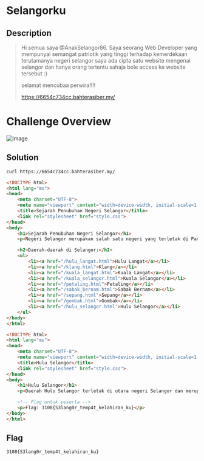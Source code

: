 # Selangorku
## Description
> Hi semua saya @AnakSelangor86. Saya seorang Web Developer yang mempunyai semangat patriotik yang tinggi terhadap kemerdekaan terutamanya negeri selangor saya ada cipta satu website mengenai selangor dan hanya orang tertentu sahaja bole access ke website tersebut :)
> 
> selamat mencubaa perwira!!!!
> 
> https://6654c734cc.bahterasiber.my/
# Challenge Overview
![image](https://github.com/user-attachments/assets/9c0dd196-1566-4610-9930-a40ed2be8bc8)

## Solution
```bash
curl https://6654c734cc.bahterasiber.my/
```
```html
<!DOCTYPE html>
<html lang="ms">
<head>
    <meta charset="UTF-8">
    <meta name="viewport" content="width=device-width, initial-scale=1.0">
    <title>Sejarah Penubuhan Negeri Selangor</title>
    <link rel="stylesheet" href="style.css">
</head>
<body>
    <h1>Sejarah Penubuhan Negeri Selangor</h1>
    <p>Negeri Selangor merupakan salah satu negeri yang terletak di Pantai Barat Semenanjung Malaysia. Negeri ini terkenal dengan kekayaan sejarah dan budaya yang pelbagai.</p>

    <h2>Daerah-daerah di Selangor:</h2>
    <ul>
        <li><a href="/hulu_langat.html">Hulu Langat</a></li>
        <li><a href="/klang.html">Klang</a></li>
        <li><a href="/kuala_langat.html">Kuala Langat</a></li>
        <li><a href="/kuala_selangor.html">Kuala Selangor</a></li>
        <li><a href="/petaling.html">Petaling</a></li>
        <li><a href="/sabak_bernam.html">Sabak Bernam</a></li>
        <li><a href="/sepang.html">Sepang</a></li>
        <li><a href="/gombak.html">Gombak</a></li>
        <li><a href="/hulu_selangor.html">Hulu Selangor</a></li>
    </ul>
</body>
</html>
```
```html
<!DOCTYPE html>
<html lang="ms">
<head>
    <meta charset="UTF-8">
    <meta name="viewport" content="width=device-width, initial-scale=1.0">
    <title>Hulu Selangor</title>
    <link rel="stylesheet" href="style.css">
</head>
<body>
    <h1>Hulu Selangor</h1>
    <p>Daerah Hulu Selangor terletak di utara negeri Selangor dan merupakan salah satu daerah yang mempunyai sejarah yang panjang...</p>

    <!-- Flag untuk peserta -->
    <p>Flag: 3108{S3lang0r_temp4t_kelahiran_ku}</p>
</body>
</html>
```
## Flag
```
3108{S3lang0r_temp4t_kelahiran_ku}
```
